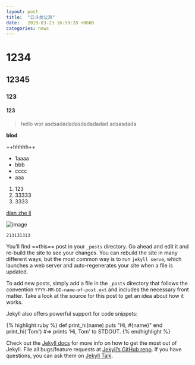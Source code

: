 ```yaml
---
layout: post
title:  "云斗龙公测"
date:   2018-03-23 16:59:28 +0800
categories: news
---
```


# 1234

## 12345

### 123

#### 123

> hello wor asdsadadadasdadadadad
adsasdada

**blod**

++hhhhh++

- 1aaaa
- bbb
- cccc
- aaa


1. 123
2. 33333
3. 3333

[dian zhe li](https://note.youdao.com/)

![image](http://img0.imgtn.bdimg.com/it/u=3214847502,2370320536&fm=27&gp=0.jpg)


```
213131313
```


You’ll find ==this== post in your `_posts` directory. Go ahead and edit it and re-build the site to see your changes. You can rebuild the site in many different ways, but the most common way is to run `jekyll serve`, which launches a web server and auto-regenerates your site when a file is updated.

To add new posts, simply add a file in the `_posts` directory that follows the convention `YYYY-MM-DD-name-of-post.ext` and includes the necessary front matter. Take a look at the source for this post to get an idea about how it works.

Jekyll also offers powerful support for code snippets:

{% highlight ruby %}
def print_hi(name)
  puts "Hi, #{name}"
end
print_hi('Tom')
#=> prints 'Hi, Tom' to STDOUT.
{% endhighlight %}

Check out the [Jekyll docs][jekyll-docs] for more info on how to get the most out of Jekyll. File all bugs/feature requests at [Jekyll’s GitHub repo][jekyll-gh]. If you have questions, you can ask them on [Jekyll Talk][jekyll-talk].

[jekyll-docs]: https://jekyllrb.com/docs/home
[jekyll-gh]:   https://github.com/jekyll/jekyll
[jekyll-talk]: https://talk.jekyllrb.com/
